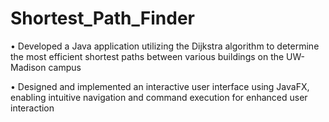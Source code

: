 # Shortest_Path_Finder
•	Developed a Java application utilizing the Dijkstra algorithm to determine the most efficient shortest paths between various buildings on the UW-Madison campus

•	Designed and implemented an interactive user interface using JavaFX, enabling intuitive navigation and command execution for enhanced user interaction
